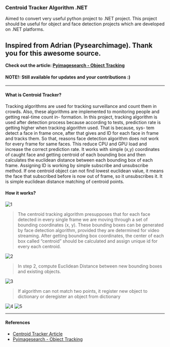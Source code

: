 ### Centroid Tracker Algorithm .NET

Aimed to convert very useful python project to .NET project. This project should be useful for object and face detection projects which are developed on .NET platforms.

Inspired from Adrian (Pysearchimage). Thank you for this awesome source.
----------
**Check out the article: [Pyimagesearch - Object Tracking](https://www.pyimagesearch.com/2018/07/23/simple-object-tracking-with-opencv/)**


#### NOTE!: Still available for updates and your contributions :)

***************************

#### What is Centroid Tracker?

Tracking algorithms are used for tracking surveillance and count them in crowds. Also, these algorithms are implemented to monitoring people and getting real-time count in- formation. In this project, tracking algorithm is used after detection process because according to tests, prediction rate is getting higher when tracking algorithm used. That is because, sys- tem detect a face in frame once, after that gives and ID for each face in frame and tracks them. So that, reasons face detection algorithm does not work for every frame for same faces. This reduce CPU and GPU load and increase the correct prediction rate. It works with simple (x,y) coordinates of caught face and getting centroid of each bounding box and then calculates the euclidean distance between each bounding box of each frame. Assigning ID is working by simple subscribe and unsubscribe method. If one centroid object can not find lowest euclidean value, it means the face that subscribed before is now out of frame, so it unsubscribes it. It is simple euclidean distance matching of centroid points.

#### How it works?

![1](https://user-images.githubusercontent.com/32989239/117505952-887bdb00-af8d-11eb-8c0f-65831e834d2e.png)
>The centroid tracking algorithm presupposes that for each face detected in every single frame we are moving through a set of bounding coordinates (x, y). These bounding boxes can be generated by face detection algorithm, provided they are determined for video streaming.
After getting bounding box coordinates, the center of each box called “centroid” should be calculated and assign unique id for every each centroid.

![2](https://user-images.githubusercontent.com/32989239/117506089-b2350200-af8d-11eb-80aa-444c45327837.png)

>In step 2, compute Euclidean Distance between new bounding boxes and existing objects.

![3](https://user-images.githubusercontent.com/32989239/117506190-de508300-af8d-11eb-9c6a-f83ab952a94e.png)

>If algorithm can not match two points, it register new object to dictionary or deregister an object from dictionary

![4](https://user-images.githubusercontent.com/32989239/117506293-07711380-af8e-11eb-9e8f-e686e80c8daa.png)
![5](https://user-images.githubusercontent.com/32989239/117506321-12c43f00-af8e-11eb-8574-d9a7892d2c9c.png)

*************************************

#### References

* [Centroid Tracker Article](https://irjmets.com/rootaccess/forms/uploads/crowd-counter-an-application-of-centroid-tracking-algorithm.pdf)
* [Pyimagesearch - Object Tracking](https://www.pyimagesearch.com/2018/07/23/simple-object-tracking-with-opencv/)
